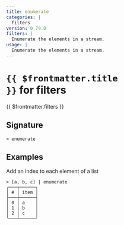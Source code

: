 ```yaml
---
title: enumerate
categories: |
  filters
version: 0.79.0
filters: |
  Enumerate the elements in a stream.
usage: |
  Enumerate the elements in a stream.
---
```


# <code>{{ $frontmatter.title }}</code> for filters

<div class='command-title'>{{ $frontmatter.filters }}</div>

## Signature

```> enumerate ```

## Examples

Add an index to each element of a list
```shell
> [a, b, c] | enumerate
╭───┬──────╮
│ # │ item │
├───┼──────┤
│ 0 │ a    │
│ 1 │ b    │
│ 2 │ c    │
╰───┴──────╯

```
